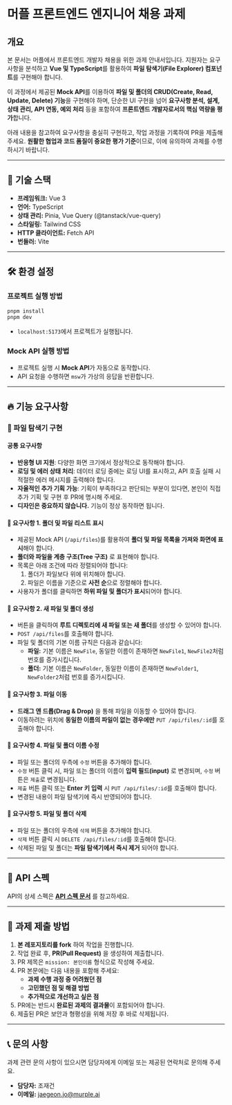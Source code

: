 # 머플 프론트엔드 엔지니어 채용 과제
 
## 개요

본 문서는 머플에서 프론트엔드 개발자 채용을 위한 과제 안내서입니다. 지원자는 요구사항을 분석하고 **Vue 및 TypeScript**를 활용하여 **파일 탐색기(File Explorer) 컴포넌트**를 구현해야 합니다.

이 과정에서 제공된 **Mock API**를 이용하여 **파일 및 폴더의 CRUD(Create, Read, Update, Delete) 기능**을 구현해야 하며, 단순한 UI 구현을 넘어 **요구사항 분석, 설계, 상태 관리, API 연동, 예외 처리** 등을 포함하여 **프론트엔드 개발자로서의 핵심 역량을 평가**합니다.

아래 내용을 참고하여 요구사항을 충실히 구현하고, 작업 과정을 기록하여 PR을 제출해 주세요. **원활한 협업과 코드 품질이 중요한 평가 기준**이므로, 이에 유의하여 과제를 수행하시기 바랍니다.

---

## 📌 기술 스택

- **프레임워크:** Vue 3
- **언어:** TypeScript
- **상태 관리:** Pinia, Vue Query (@tanstack/vue-query)
- **스타일링:** Tailwind CSS
- **HTTP 클라이언트:** Fetch API
- **번들러:** Vite

---

## 🛠 환경 설정

### 프로젝트 실행 방법
```sh
pnpm install
pnpm dev
```
- `localhost:5173`에서 프로젝트가 실행됩니다.

### Mock API 실행 방법
- 프로젝트 실행 시 **Mock API**가 자동으로 동작합니다.
- API 요청을 수행하면 `msw`가 가상의 응답을 반환합니다.

---

## 🔥 기능 요구사항

### 📂 파일 탐색기 구현

#### 공통 요구사항
- **반응형 UI 지원**: 다양한 화면 크기에서 정상적으로 동작해야 합니다.
- **로딩 및 에러 상태 처리**: 데이터 로딩 중에는 로딩 UI를 표시하고, API 호출 실패 시 적절한 에러 메시지를 출력해야 합니다.
- **자율적인 추가 기획 가능**: 기획이 부족하다고 판단되는 부분이 있다면, 본인이 직접 추가 기획 및 구현 후 PR에 명시해 주세요.
- **디자인은 중요하지 않습니다.** 기능이 정상 동작하면 됩니다.

#### 📌 요구사항 1. 폴더 및 파일 리스트 표시
- 제공된 Mock API (`/api/files`)를 활용하여 **폴더 및 파일 목록을 가져와 화면에 표시**해야 합니다.
- **폴더와 파일을 계층 구조(Tree 구조)** 로 표현해야 합니다.
- 목록은 아래 조건에 따라 정렬되어야 합니다:
  1. 폴더가 파일보다 위에 위치해야 합니다.
  2. 파일은 이름을 기준으로 **사전 순**으로 정렬해야 합니다.
- 사용자가 폴더를 클릭하면 **하위 파일 및 폴더가 표시**되어야 합니다.

#### 📌 요구사항 2. 새 파일 및 폴더 생성
- 버튼을 클릭하여 **루트 디렉토리에 새 파일 또는 새 폴더**를 생성할 수 있어야 합니다.
- `POST /api/files`를 호출해야 합니다.
- 파일 및 폴더의 기본 이름 규칙은 다음과 같습니다:
  - **파일:** 기본 이름은 `NewFile`, 동일한 이름이 존재하면 `NewFile1`, `NewFile2`처럼 번호를 증가시킵니다.
  - **폴더:** 기본 이름은 `NewFolder`, 동일한 이름이 존재하면 `NewFolder1`, `NewFolder2`처럼 번호를 증가시킵니다.

#### 📌 요구사항 3. 파일 이동
- **드래그 앤 드롭(Drag & Drop)** 을 통해 파일을 이동할 수 있어야 합니다.
- 이동하려는 위치에 **동일한 이름의 파일이 없는 경우에만** `PUT /api/files/:id`를 호출해야 합니다.

#### 📌 요구사항 4. 파일 및 폴더 이름 수정
- 파일 또는 폴더의 우측에 `수정` 버튼을 추가해야 합니다.
- `수정` 버튼 클릭 시, 파일 또는 폴더의 이름이 **입력 필드(input)** 로 변경되며, `수정` 버튼은 `제출`로 변경됩니다.
- `제출` 버튼 클릭 또는 **Enter 키 입력** 시 `PUT /api/files/:id`를 호출해야 합니다.
- 변경된 내용이 파일 탐색기에 즉시 반영되어야 합니다.

#### 📌 요구사항 5. 파일 및 폴더 삭제
- 파일 또는 폴더의 우측에 `삭제` 버튼을 추가해야 합니다.
- `삭제` 버튼 클릭 시 `DELETE /api/files/:id`를 호출해야 합니다.
- 삭제된 파일 및 폴더는 **파일 탐색기에서 즉시 제거** 되어야 합니다.

---

## 📘 API 스펙

API의 상세 스펙은 **[API 스펙 문서](./src/mocks/README.md)** 를 참고하세요.

---

## 🚀 과제 제출 방법

1. **본 레포지토리를 fork** 하여 작업을 진행합니다.
2. 작업 완료 후, **PR(Pull Request)** 을 생성하여 제출합니다.
3. PR 제목은 `mission: 본인이름` 형식으로 작성해 주세요.
4. PR 본문에는 다음 내용을 포함해 주세요:
   - **과제 수행 과정 중 어려웠던 점**
   - **고민했던 점 및 해결 방법**
   - **추가적으로 개선하고 싶은 점**
5. PR에는 반드시 **완료된 과제의 결과물**이 포함되어야 합니다.
6. 제출된 PR은 보안과 형평성을 위해 저장 후 바로 삭제됩니다.

---

## 📞 문의 사항

과제 관련 문의 사항이 있으시면 담당자에게 이메일 또는 제공된 연락처로 문의해 주세요.

- **담당자:** 조재건
- **이메일:** [jaegeon.jo@murple.ai](mailto:jaegeon.jo@murple.ai)

